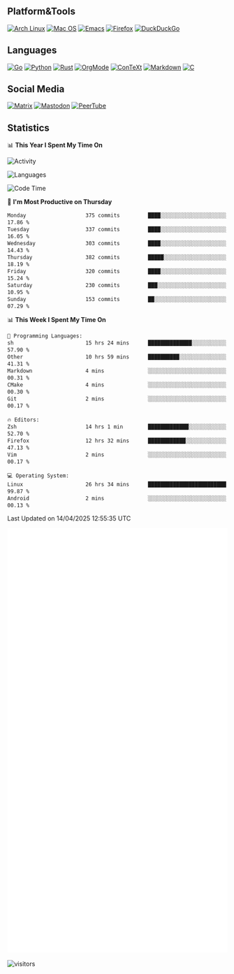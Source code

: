 ## Platform&Tools

[![Arch Linux](https://img.shields.io/badge/ArchLinux-1793D1?logo=arch-linux&logoColor=fff&style=flat-square)](https://archlinux.org/)
[![Mac OS](https://img.shields.io/badge/MacOS-000000?style=flat-square&logo=macos&logoColor=F0F0F0)](https://www.apple.com/macos/)
[![Emacs](https://img.shields.io/badge/Emacs-%237F5AB6.svg?&style=flat-square&logo=gnu-emacs&logoColor=white)](https://www.gnu.org/software/emacs/)
[![Firefox](https://img.shields.io/badge/Firefox-FF7139?style=flat-square&logo=Firefox-Browser&logoColor=white)](https://firefox.com/)
[![DuckDuckGo](https://img.shields.io/badge/DuckDuckGo-DE5833?style=flat-square&logo=DuckDuckGo&logoColor=white)](https://duckduckgo.com/)

## Languages

[![Go](https://img.shields.io/badge/Golang-%2300ADD8.svg?style=flat-square&logo=go&logoColor=white)](https://golang.org/)
[![Python](https://img.shields.io/badge/Python-3670A0?style=flat-square&logo=python&logoColor=ffdd54)](https://www.python.org/)
[![Rust](https://img.shields.io/badge/Rust-%23000000.svg?style=flat-square&logo=rust&logoColor=white)](https://www.rust-lang.org/)
[![OrgMode](https://img.shields.io/badge/OrgMode-%23000000.svg?style=flat-square&logo=org&logoColor=white)](https://orgmode.org/)
[![ConTeXt](https://img.shields.io/badge/ConTeXt-%23008080.svg?style=flat-square&logo=latex&logoColor=white)](https://contextgarden.net/)
[![Markdown](https://img.shields.io/badge/MarkDown-%23000000.svg?style=flat-square&logo=markdown&logoColor=white)](https://daringfireball.net/projects/markdown/)
[![C](https://img.shields.io/badge/C-%2300599C.svg?style=flat-square&logo=c&logoColor=white)](https://www.iso.org/standard/74528.html)

## Social Media
<!--[![Telegram](https://img.shields.io/badge/SteamedFish-2CA5E0?style=social&logo=telegram&logoColor=white)](https://t.me/SteamedFish)-->

[![Matrix](https://img.shields.io/badge/SteamedFish-2CA5E0?style=social&logo=matrix&logoColor=black)](https://matrix.to/#/@i:steamedfish.org)
[![Mastodon](https://img.shields.io/mastodon/follow/109596467238113271?domain=https%3A%2F%2Fmastodon.steamedfish.org%2F&style=social)](https://steamedfish.org/@SteamedFish)
[![PeerTube](https://img.shields.io/badge/PeerTube-23000000.svg?logo=peertube&style=social)](https://peertube.steamedfish.org/)

## Statistics


📊 **This Year I Spent My Time On** 

![Activity](https://wakatime.com/share/@SteamedFish/7529f30a-f1b7-40a4-8d09-e6d855cb7a13.png)

![Languages](https://wakatime.com/share/@SteamedFish/1c5e5366-0e9e-40d8-ac85-d630f61b69c6.svg)

<!--START_SECTION:waka-->
![Code Time](http://img.shields.io/badge/Code%20Time-4%2C456%20hrs%208%20mins-blue)

📅 **I'm Most Productive on Thursday** 

```text
Monday                   375 commits         ████░░░░░░░░░░░░░░░░░░░░░   17.86 % 
Tuesday                  337 commits         ████░░░░░░░░░░░░░░░░░░░░░   16.05 % 
Wednesday                303 commits         ████░░░░░░░░░░░░░░░░░░░░░   14.43 % 
Thursday                 382 commits         █████░░░░░░░░░░░░░░░░░░░░   18.19 % 
Friday                   320 commits         ████░░░░░░░░░░░░░░░░░░░░░   15.24 % 
Saturday                 230 commits         ███░░░░░░░░░░░░░░░░░░░░░░   10.95 % 
Sunday                   153 commits         ██░░░░░░░░░░░░░░░░░░░░░░░   07.29 % 
```


📊 **This Week I Spent My Time On** 

```text
💬 Programming Languages: 
sh                       15 hrs 24 mins      ██████████████░░░░░░░░░░░   57.90 % 
Other                    10 hrs 59 mins      ██████████░░░░░░░░░░░░░░░   41.31 % 
Markdown                 4 mins              ░░░░░░░░░░░░░░░░░░░░░░░░░   00.31 % 
CMake                    4 mins              ░░░░░░░░░░░░░░░░░░░░░░░░░   00.30 % 
Git                      2 mins              ░░░░░░░░░░░░░░░░░░░░░░░░░   00.17 % 

🔥 Editors: 
Zsh                      14 hrs 1 min        █████████████░░░░░░░░░░░░   52.70 % 
Firefox                  12 hrs 32 mins      ████████████░░░░░░░░░░░░░   47.13 % 
Vim                      2 mins              ░░░░░░░░░░░░░░░░░░░░░░░░░   00.17 % 

💻 Operating System: 
Linux                    26 hrs 34 mins      █████████████████████████   99.87 % 
Android                  2 mins              ░░░░░░░░░░░░░░░░░░░░░░░░░   00.13 % 
```


 Last Updated on 14/04/2025 12:55:35 UTC
<!--END_SECTION:waka-->


![Metrics](https://github.com/SteamedFish/SteamedFish/blob/master/github-metrics.svg)


![visitors](https://visitor-badge.laobi.icu/badge?page_id=SteamedFish.SteamedFish)
